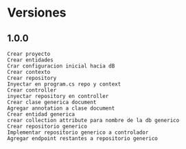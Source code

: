 # Versiones

## 1.0.0

    Crear proyecto
    Crear entidades
    Crar configuracion inicial hacia dB
    Crear contexto
    Crear repository
    Inyectar en program.cs repo y context
    Crear controller
    inyectar repository en controller
    Crear clase generica document
    Agregar annotation a clase document
    Crear entidad generica
    crear collection attribute para nombre de la db generico
    Crear repositorio generico
    Implementar repositorio generico a controlador
    Agregar endpoint restantes a repositorio generico
